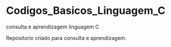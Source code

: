 # Codigos_Basicos_Linguagem_C
 consulta e aprendizagem linguagem C

 Repositorio criado para consulta e aprendizagem.
